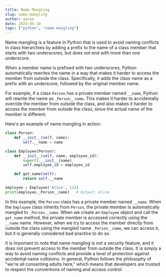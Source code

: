 ```yaml
---
title: Name Mangling
slug: name-mangling
author: aaron
date: 2023-05-10
tags: ["python", "name mangling"]
---
```



Name mangling is a feature in Python that is used to avoid naming conflicts in class hierarchies by adding a prefix to the name of a class member that starts with two underscores, but does not end with more than one underscore.

When a member name is prefixed with two underscores, Python automatically rewrites the name in a way that makes it harder to access the member from outside the class. Specifically, it adds the class name as a prefix with an underscore, followed by the original member name.

For example, if a class `Person` has a private member named `__name`, Python will rewrite the name as `_Person__name`. This makes it harder to accidentally override the member from outside the class, and also makes it harder to access the member from outside the class, since the actual name of the member is different.

Here's an example of name mangling in action:

```python
class Person:
    def __init__(self, name):
        self.__name = name

class Employee(Person):
    def __init__(self, name, employee_id):
        super().__init__(name)
        self.employee_id = employee_id

    def get_name(self):
        return self.__name

employee = Employee('Alice', 123)
print(employee._Person__name)   # Output: Alice
```

In this example, the `Person` class has a private member named `__name`. When the `Employee` class inherits from `Person`, the private member is automatically mangled to `_Person__name`. When we create an `Employee` object and call the `get_name` method, the private member is accessed correctly using the `__name` name. However, when we try to access the member directly from outside the class using the mangled name `_Person__name`, we can access it, but it is generally considered bad practice to do so.

It is important to note that name mangling is not a security feature, and it does not prevent access to the member from outside the class. It is simply a way to avoid naming conflicts and provide a level of protection against accidental name collisions. In general, Python follows the philosophy of "we're all consenting adults here," which means that developers are trusted to respect the conventions of naming and access control.
